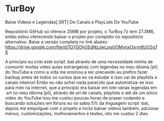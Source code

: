 # TurBoy
Baixe Vídeos e Legendas[.SRT] De Canais e PlayLists Do YouTube

Repositório GitHub só oferece 25MB por projeto, o TurBoy.7z tem 27.3MB, então estou oferecendo baixar o projeto por completo no repositório alternativo.
Baixe a versão completa no link abaixo: 
https://drive.google.com/file/d/1O7GOhOEdNzJwLogGOMynxOxrm8UO2g7X

A princípio eu criei este script .bat através de uma necessidade minha de consumir muitas video aulas estrangeiras com legendas no meu idioma [pt] do YouTube e como a vida me ensinou a ser precavido eu prefiro fazer backup antes de todos os cursos que eu vá estudar e isso vai de playlists a canais inteiros! Então eu não achei nada parecido que automatiza-se isso para mim na internet, que a princípio era baixar em lote várias legendas em .srt no meu idioma [pt], através de url de canais, playlists e até de um único vídeo do YouTube isso me custou poucas horas de praser codando e buscando soluções em fóruns eu só sabia 5% da linguagem script .bat, depois me empolguei com o projeto e inclui baixar vídeos também, adcionar menus, customizações, molhoramentos e testes, isto me custou 2 dias.
